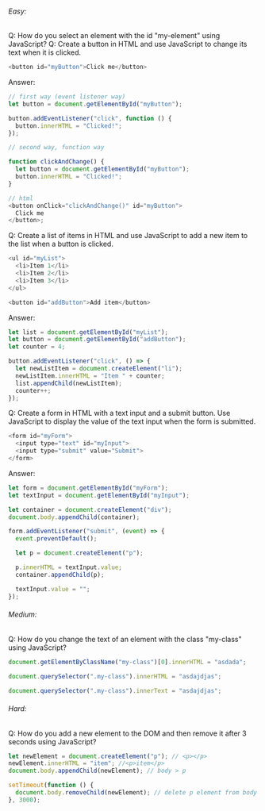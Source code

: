 ###### Easy:

Q: How do you select an element with the id "my-element" using JavaScript?
Q: Create a button in HTML and use JavaScript to change its text when it is clicked.

```js
<button id="myButton">Click me</button>
```

Answer:

```js
// first way (event listener way)
let button = document.getElementById("myButton");

button.addEventListener("click", function () {
  button.innerHTML = "Clicked!";
});

// second way, function way

function clickAndChange() {
  let button = document.getElementById("myButton");
  button.innerHTML = "Clicked!";
}

// html
<button onClick="clickAndChange()" id="myButton">
  Click me
</button>;
```

Q: Create a list of items in HTML and use JavaScript to add a new item to the list when a button is clicked.

```js
<ul id="myList">
  <li>Item 1</li>
  <li>Item 2</li>
  <li>Item 3</li>
</ul>

<button id="addButton">Add item</button>
```

Answer:

```js
let list = document.getElementById("myList");
let button = document.getElementById("addButton");
let counter = 4;

button.addEventListener("click", () => {
  let newListItem = document.createElement("li");
  newListItem.innerHTML = "Item " + counter;
  list.appendChild(newListItem);
  counter++;
});
```

Q: Create a form in HTML with a text input and a submit button. Use JavaScript to display the value of the text input when the form is submitted.

```js
<form id="myForm">
  <input type="text" id="myInput">
  <input type="submit" value="Submit">
</form>
```

Answer:

```js
let form = document.getElementById("myForm");
let textInput = document.getElementById("myInput");

let container = document.createElement("div");
document.body.appendChild(container);

form.addEventListener("submit", (event) => {
  event.preventDefault();

  let p = document.createElement("p");

  p.innerHTML = textInput.value;
  container.appendChild(p);

  textInput.value = "";
});
```

###### Medium:

Q: How do you change the text of an element with the class "my-class" using JavaScript?

```js
document.getElementByClassName("my-class")[0].innerHTML = "asdada";

document.querySelector(".my-class").innerHTML = "asdajdjas";

document.querySelector(".my-class").innerText = "asdajdjas";
```

###### Hard:

Q: How do you add a new element to the DOM and then remove it after 3 seconds using JavaScript?

```js
let newElement = document.createElement("p"); // <p></p>
newElement.innerHTML = "item"; //<p>item</p>
document.body.appendChild(newElement); // body > p

setTimeout(function () {
  document.body.removeChild(newElement); // delete p element from body after 3 seconds.
}, 3000);
```
